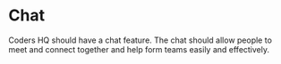 # Chat

Coders HQ should have a chat feature. The chat should allow people to meet and connect together and help form teams easily and effectively.